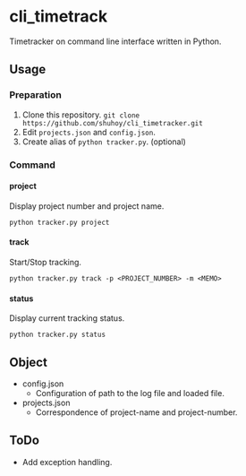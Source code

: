 # cli_timetrack
Timetracker on command line interface written in Python.

## Usage
### Preparation
1. Clone this repository. `git clone https://github.com/shuhoy/cli_timetracker.git`
2. Edit `projects.json` and `config.json`.
3. Create alias  of `python tracker.py`. (optional)

### Command
#### project
Display project number and project name.

`python tracker.py project`

#### track
Start/Stop tracking.

`python tracker.py track -p <PROJECT_NUMBER> -m <MEMO>`

#### status
Display current tracking status.

`python tracker.py status`

## Object
- config.json
  - Configuration of path to the log file and loaded file.
- projects.json
  - Correspondence of project-name and project-number.

## ToDo
- Add exception handling.

